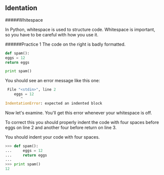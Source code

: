 
## Identation


#####Whitespace

In Python, whitespace is used to structure code. Whitespace is important, so you have to be careful with how you use it.

######Practice 1
The code on the right is badly formatted.


```python
def spam():
eggs = 12
return eggs

print spam()
```
You should see an error message like this one:

```python
 File "<stdin>", line 2
    eggs = 12
       ^
IndentationError: expected an indented block
```


Now let's examine.
You'll get this error whenever your whitespace is off.

To correct this you should properly indent the code with four spaces before eggs on line 2 and another four before return on line 3.

You should indent your code with four spaces.
```python
>>> def spam():
...     eggs = 12
...     return eggs
...
>>> print spam()
12
```


